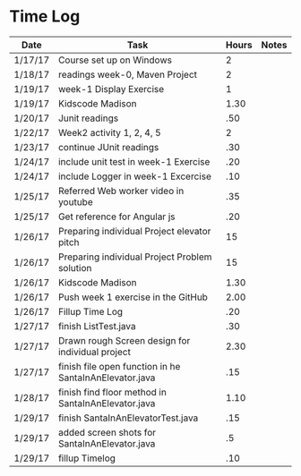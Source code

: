 
# Time Log

| Date | Task | Hours | Notes|
|------|------|-------|------|
| 1/17/17| Course set up on Windows| 2 | |
| 1/18/17| readings week-0, Maven Project | 2 | |
| 1/19/17| week-1 Display Exercise   | 1  |   | 
| 1/19/17| Kidscode Madison   | 1.30 |
| 1/20/17| Junit readings | .50 |  |
| 1/22/17| Week2 activity 1, 2, 4, 5 | 2  |   |
| 1/23/17| continue JUnit readings | .30 | |
| 1/24/17| include unit test in week-1 Exercise | .20 | |
| 1/24/17| include Logger in week-1 Excercise  | .10 | |
| 1/25/17| Referred Web worker video in youtube | .35 | |
| 1/25/17| Get reference for Angular js   | .20 | |
| 1/26/17| Preparing individual Project elevator pitch | 15 | |
| 1/26/17| Preparing individual Project Problem solution | 15 | |
| 1/26/17| Kidscode Madison   | 1.30 | |
| 1/26/17| Push week 1 exercise in the GitHub | 2.00 | |
| 1/26/17| Fillup Time Log | .20 | | 
| 1/27/17| finish ListTest.java |.30 | |
| 1/27/17| Drawn rough Screen design for individual project |2.30| |
| 1/27/17| finish file open function in he SantaInAnElevator.java   |.15 | |
| 1/28/17| finish find floor method in SantaInAnElevator.java | 1.10 | |
| 1/29/17| finish SantaInAnElevatorTest.java | .15 | |
| 1/29/17| added screen shots for SantaInAnElevator.java| .5| |
| 1/29/17| fillup Timelog | .10| |









